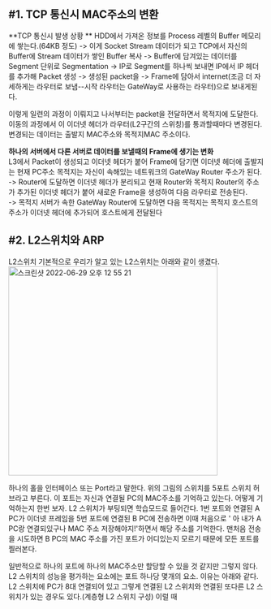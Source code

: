 ## #1. TCP 통신시 MAC주소의 변환
**TCP 통신시 발생 상황  **
HDD에서 가져온 정보를 Process 레벨의 Buffer 메모리에 쌓는다.(64KB 정도) -> 이게 Socket Stream 데이터가 되고 TCP에서 자신의 Buffer에 Stream 데이터가 쌓인 Buffer 복사 -> Buffer에 담겨있는 데이터를 Segment 단위로 Segmentation -> IP로 Segment를 하나씩 보내면 IP에서 IP 헤더를 추가해 Packet 생성 -> 생성된 packet을 -> Frame에 담아서 internet(조금 더 자세하게는 라우터로 보냄--시작 라우터는 GateWay로 사용하는 라우터)으로 보내게된다.  
  
이렇게 일련의 과정이 이뤄지고 나서부터는 packet을 전달하면서 목적지에 도달한다. 이동의 과정에서 이 이더넷 헤더가 라우터(L2구간의 스위칭)를 통과할때마다 변경된다. 변경되는 데이터는 출발지 MAC주소와 목적지MAC 주소이다.  
  
**하나의 서버에서 다른 서버로 데이터를 보낼때의 Frame에 생기는 변화**  
L3에서 Packet이 생성되고 이더넷 헤더가 붙어 Frame에 담기면 이더넷 헤더에 출발지는 현재 PC주소 목적지는 자신이 속해있는 네트워크의 GateWay Router 주소가 된다.  
-> Router에 도달하면 이더넷 헤더가 분리되고 현재 Router와 목적지 Router의 주소가 추가된 이더넷 헤더가 붙어 새로운 Frame을 생성하여 다음 라우터로 전송된다.  
-> 목적지 서버가 속한 GateWay Router에 도달하면 다음 목적지는 목적지 호스트의 주소가 이더넷 헤더에 추가되어 호스트에게 전달된다  

## #2. L2스위치와 ARP
L2스위치 기본적으로 우리가 알고 있는 L2스위치는 아래와 같이 생겼다.    
<img width="412" alt="스크린샷 2022-06-29 오후 12 55 21" src="https://user-images.githubusercontent.com/78134917/176348084-c62fdb64-1dcc-4f26-b82f-7c8afd234a7d.png">  
  
하나의 홀을 인터페이스 또는 Port라고 말한다. 위의 그림의 스위치를 5포트 스위치 허브라고 부른다. 이 포트는 자신과 연결될 PC의 MAC주소를 기억하고 있는다. 어떻게 기억하는지 한번 보자. L2 스위치가 부팅되면 학습모드로 들어간다. 1번 포트와 연결된 A PC가 이더넷 프레임을 5번 포트에 연결된 B PC에 전송하면 이때 처음으로 ' 아 내가 A PC랑 연결되있구나 MAC 주소 저장해야지!'하면서 해당 주소를 기억한다. 맨처음 전송을 시도하면 B PC의 MAC 주소를 가진 포트가 어디있는지 모르기 때문에 모든 포트를 찔러본다.  
  
일반적으로 하나의 포트에 하나의 MAC주소만 할당할 수 있을 것 같지만 그렇지 않다. L2 스위치의 성능을 평가하는 요소에는 포트 하나당 몇개의 요소. 이유는 아래와 같다. 
L2 스위치에 PC가 8대 연결되어 있고 그렇게 연결된 L2 스위치와 연결된 또다른 L2 스위치가 있는 경우도 있다.(계층형 L2 스위치 구성) 이럴 때 
